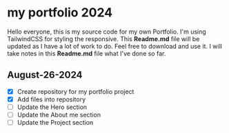 # my portfolio 2024
Hello everyone, this is my source code for my own Portfolio.
I'm using TailwindCSS for styling the responsive. This **Readme.md** file will be updated as I have a lot of work to do. Feel free to download and use it. I will take notes in this **Readme.md** file what I've done so far.

## August-26-2024
- [x] Create repository for my portfolio project
- [x] Add files into repository
- [ ] Update the Hero section
- [ ] Update the About me section
- [ ] Update the Project section
